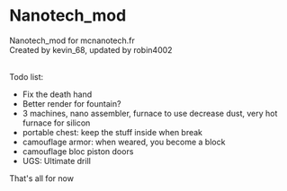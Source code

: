 Nanotech_mod
============

Nanotech_mod for mcnanotech.fr<br>
Created by kevin_68, updated by robin4002<br><br>

Todo list:
* Fix the death hand
* Better render for fountain?
* 3 machines, nano assembler, furnace to use decrease dust, very hot furnace for silicon
* portable chest: keep the stuff inside when break
* camouflage armor: when weared, you become a block
* camouflage bloc piston doors
* UGS: Ultimate drill

That's all for now
